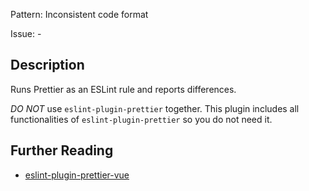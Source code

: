 Pattern: Inconsistent code format

Issue: -

## Description

Runs Prettier as an ESLint rule and reports differences.

*DO NOT* use `eslint-plugin-prettier` together. This plugin includes all functionalities of `eslint-plugin-prettier` so you do not need it.

## Further Reading

* [eslint-plugin-prettier-vue](https://github.com/meteorlxy/eslint-plugin-prettier-vue#eslint-config)